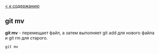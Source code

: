 [ < к содержанию](./readme.md)

## git mv

**git mv** - перемещает файл, а затем выполняет git add для нового файла и git rm для старого.



```bash=
git mv
```